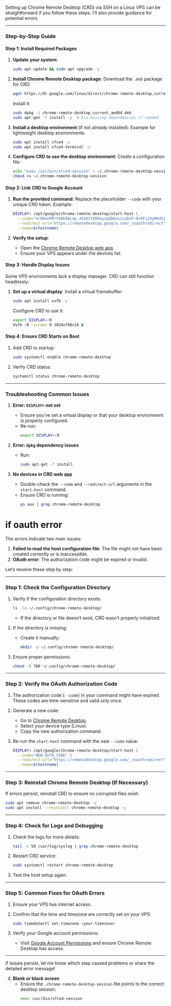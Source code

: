 Setting up Chrome Remote Desktop (CRD) via SSH on a Linux VPS can be straightforward if you follow these steps. I'll also provide guidance for potential errors.

---

### Step-by-Step Guide

#### **Step 1: Install Required Packages**
1. **Update your system**:
   ```bash
   sudo apt update && sudo apt upgrade -y
   ```

2. **Install Chrome Remote Desktop package**:
   Download the `.deb` package for CRD:
   ```bash
   wget https://dl.google.com/linux/direct/chrome-remote-desktop_current_amd64.deb
   ```

   Install it:
   ```bash
   sudo dpkg -i chrome-remote-desktop_current_amd64.deb
   sudo apt-get -f install -y  # Fix missing dependencies if needed
   ```

3. **Install a desktop environment** (if not already installed):
   Example for lightweight desktop environments:
   ```bash
   sudo apt install xfce4 -y
   sudo apt install xfce4-terminal -y
   ```

4. **Configure CRD to use the desktop environment**:
   Create a configuration file:
   ```bash
   echo "exec /usr/bin/xfce4-session" > ~/.chrome-remote-desktop-session
   chmod +x ~/.chrome-remote-desktop-session
   ```

#### **Step 2: Link CRD to Google Account**
1. **Run the provided command**:
   Replace the placeholder `--code` with your unique CRD token. Example:
   ```bash
   DISPLAY= /opt/google/chrome-remote-desktop/start-host \
     --code="4/0AanRRrtOOb9bL4p_4XSH1YXORaysgdbKnsiLs6sP-Ov9Fi1XyMUdSjdTSUi7KdEfBhHJ5w" \
     --redirect-url="https://remotedesktop.google.com/_/oauthredirect" \
     --name=$(hostname)
   ```

2. **Verify the setup**:
   - Open the [Chrome Remote Desktop web app](https://remotedesktop.google.com/access).
   - Ensure your VPS appears under the devices list.

#### **Step 3: Handle Display Issues**
Some VPS environments lack a display manager. CRD can still function headlessly:

1. **Set up a virtual display**:
   Install a virtual framebuffer:
   ```bash
   sudo apt install xvfb -y
   ```
   Configure CRD to use it:
   ```bash
   export DISPLAY=:0
   Xvfb :0 -screen 0 1024x768x16 &
   ```

#### **Step 4: Ensure CRD Starts on Boot**
1. Add CRD to startup:
   ```bash
   sudo systemctl enable chrome-remote-desktop
   ```

2. Verify CRD status:
   ```bash
   systemctl status chrome-remote-desktop
   ```

---

### Troubleshooting Common Issues

1. **Error: `DISPLAY=` not set**
   - Ensure you’ve set a virtual display or that your desktop environment is properly configured.
   - Re-run:
     ```bash
     export DISPLAY=:0
     ```

2. **Error: `dpkg` dependency issues**
   - Run:
     ```bash
     sudo apt-get -f install
     ```

3. **No devices in CRD web app**
   - Double-check the `--code` and `--redirect-url` arguments in the `start-host` command.
   - Ensure CRD is running:
     ```bash
     ps aux | grep chrome-remote-desktop
     ```








# if oauth error
The errors indicate two main issues: 

1. **Failed to read the host configuration file**: The file might not have been created correctly or is inaccessible.
2. **OAuth error**: The authorization code might be expired or invalid.

Let’s resolve these step by step:

---

### **Step 1: Check the Configuration Directory**
1. Verify if the configuration directory exists:
   ```bash
   ls -la ~/.config/chrome-remote-desktop/
   ```
   - If the directory or file doesn’t exist, CRD wasn’t properly initialized.

2. If the directory is missing:
   - Create it manually:
     ```bash
     mkdir -p ~/.config/chrome-remote-desktop/
     ```

3. Ensure proper permissions:
   ```bash
   chmod -R 700 ~/.config/chrome-remote-desktop/
   ```

---

### **Step 2: Verify the OAuth Authorization Code**
1. The authorization code (`--code`) in your command might have expired. These codes are time-sensitive and valid only once.

2. Generate a new code:
   - Go to [Chrome Remote Desktop](https://remotedesktop.google.com/headless).
   - Select your device type (Linux).
   - Copy the new authorization command.

3. Re-run the `start-host` command with the new `--code` value:
   ```bash
   DISPLAY= /opt/google/chrome-remote-desktop/start-host \
     --code="NEW_AUTH_CODE" \
     --redirect-url="https://remotedesktop.google.com/_/oauthredirect" \
     --name=$(hostname)
   ```

---

### **Step 3: Reinstall Chrome Remote Desktop (If Necessary)**
If errors persist, reinstall CRD to ensure no corrupted files exist:
```bash
sudo apt remove chrome-remote-desktop -y
sudo apt install --reinstall chrome-remote-desktop -y
```

---

### **Step 4: Check for Logs and Debugging**
1. Check the logs for more details:
   ```bash
   tail -n 50 /var/log/syslog | grep chrome-remote-desktop
   ```

2. Restart CRD service:
   ```bash
   sudo systemctl restart chrome-remote-desktop
   ```

3. Test the host setup again.

---

### **Step 5: Common Fixes for OAuth Errors**
1. Ensure your VPS has internet access.
2. Confirm that the time and timezone are correctly set on your VPS:
   ```bash
   sudo timedatectl set-timezone <your-timezone>
   ```

3. Verify your Google account permissions:
   - Visit [Google Account Permissions](https://myaccount.google.com/permissions) and ensure Chrome Remote Desktop has access.

---

If issues persist, let me know which step caused problems or share the detailed error message!

4. **Blank or black screen**
   - Ensure the `.chrome-remote-desktop-session` file points to the correct desktop session:
     ```bash
     exec /usr/bin/xfce4-session
     ```
